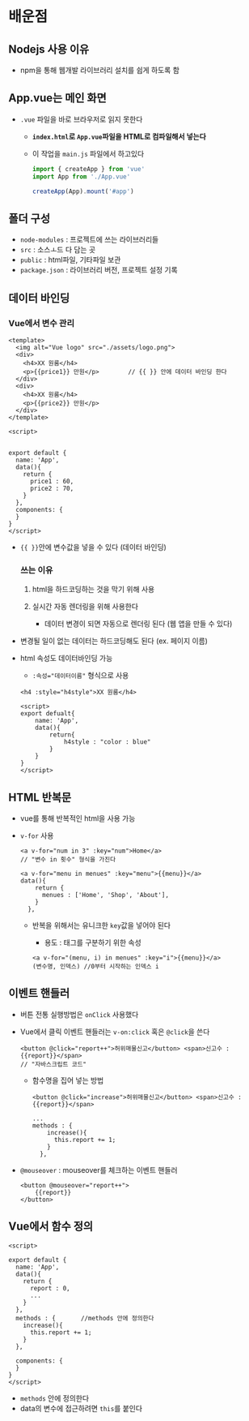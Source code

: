 # 배운점

## Nodejs 사용 이유

- npm을 통해 웹개발 라이브러리 설치를 쉽게 하도록 함

## App.vue는 메인 화면

- `.vue` 파일을 바로 브라우저로 읽지 못한다

  - **`index.html`로 `App.vue`파일을 HTML로 컴파일해서 넣는다**

  - 이 작업을 `main.js` 파일에서 하고있다

    ```js
    import { createApp } from 'vue'
    import App from './App.vue'
    
    createApp(App).mount('#app')
    ```



## 폴더 구성

- `node-modules` : 프로젝트에 쓰는 라이브러리들
- `src` : 소스ㅗ드 다 담는 곳
- `public` : html파일, 기타파일 보관
- `package.json` : 라이브러리 버전, 프로젝트 설정 기록



## 데이터 바인딩

### Vue에서 변수 관리

```vue
<template>
  <img alt="Vue logo" src="./assets/logo.png">
  <div>
    <h4>XX 원룸</h4>
    <p>{{price1}} 만원</p>		// {{ }} 안에 데이터 바인딩 한다
  </div>
  <div>
    <h4>XX 원룸</h4>
    <p>{{price2}} 만원</p>
  </div>
</template>

<script>


export default {
  name: 'App',
  data(){
    return {
      price1 : 60,
      price2 : 70,
    }
  },
  components: {
  }
}
</script>
```

- `{{ }}`안에 변수값을 넣을 수 있다 (데이터 바인딩)

  ### 쓰는 이유

  1. html을 하드코딩하는 것을 막기 위해 사용

  2. 실시간 자동 렌더링을 위해 사용한다
     - 데이터 변경이 되면 자동으로 렌더링 된다 (웹 앱을 만들 수 있다)

- 변경될 일이 없는 데이터는 하드코딩해도 된다 (ex. 페이지 이름)

- html 속성도 데이터바인딩 가능

  - `:속성="데이터이름"` 형식으로 사용

  ```vue
  <h4 :style="h4style">XX 원룸</h4>
  
  <script>
  export defualt{
      name: 'App',
      data(){
          return{
              h4style : "color : blue"
          }
      }
  }
  </script>
  ```

  

## HTML 반복문

- vue를 통해 반복적인 html을 사용 가능

- `v-for` 사용

  ```vue
  <a v-for="num in 3" :key="num">Home</a>
  // "변수 in 횟수" 형식을 가진다
  
  <a v-for="menu in menues" :key="menu">{{menu}}</a>
  data(){
      return {
        menues : ['Home', 'Shop', 'About'],
      }
    },
  ```

  - 반복을 위해서는 유니크한 `key`값을 넣어야 된다

    - 용도 : 태그를 구분하기 위한 속성

    ```vue
    <a v-for="(menu, i) in menues" :key="i">{{menu}}</a>
    (변수명, 인덱스) //0부터 시작하는 인덱스 i
    ```

    

## 이벤트 핸들러

- 버튼 전통 실행방법은 `onClick` 사용했다

- Vue에서 클릭 이벤트 핸들러는 `v-on:click` 혹은 `@click`을 쓴다

  ```vue
  <button @click="report++">허위매물신고</button> <span>신고수 : {{report}}</span>
  // "자바스크립트 코드"
  ```

  - 함수명을 집어 넣는 방법

    ```vue
    <button @click="increase">허위매물신고</button> <span>신고수 : {{report}}</span>
    
    ...
    methods : {
        increase(){
          this.report += 1;
        }
      },
    ```

    

- `@mouseover` : mouseover를 체크하는 이벤트 핸들러

  ```vue
  <button @mouseover="report++">
      {{report}}
  </button>
  ```

  

## Vue에서 함수 정의

```vue
<script>

export default {
  name: 'App',
  data(){
    return {
      report : 0,
      ...
    }
  },
  methods : {		//methods 안에 정의한다
    increase(){
      this.report += 1;
    }
  },

  components: {
  }
}
</script>
```

- `methods` 안에 정의한다
- data의 변수에 접근하려면 `this`를 붙인다